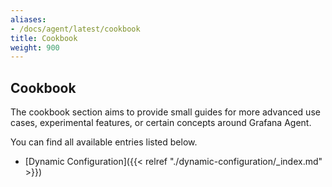 ```yaml
---
aliases:
- /docs/agent/latest/cookbook
title: Cookbook
weight: 900
---
```


## Cookbook 

The cookbook section aims to provide small guides for more advanced use cases, experimental features, or certain concepts around Grafana Agent.

You can find all available entries listed below.

* [Dynamic Configuration]({{< relref "./dynamic-configuration/_index.md" >}})

